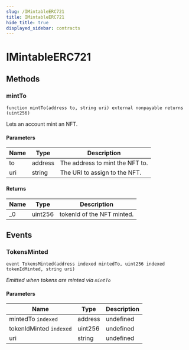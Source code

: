 ```yaml
---
slug: /IMintableERC721
title: IMintableERC721
hide_title: true
displayed_sidebar: contracts
---
```

# IMintableERC721









## Methods

### mintTo

```solidity
function mintTo(address to, string uri) external nonpayable returns (uint256)
```

Lets an account mint an NFT.



#### Parameters

| Name | Type | Description |
|---|---|---|
| to | address | The address to mint the NFT to. |
| uri | string | The URI to assign to the NFT. |

#### Returns

| Name | Type | Description |
|---|---|---|
| _0 | uint256 | tokenId of the NFT minted. |



## Events

### TokensMinted

```solidity
event TokensMinted(address indexed mintedTo, uint256 indexed tokenIdMinted, string uri)
```



*Emitted when tokens are minted via `mintTo`*

#### Parameters

| Name | Type | Description |
|---|---|---|
| mintedTo `indexed` | address | undefined |
| tokenIdMinted `indexed` | uint256 | undefined |
| uri  | string | undefined |


